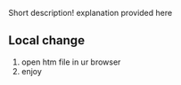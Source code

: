 Short description!
explanation provided here

## Local change

1. open htm file in ur browser
2. enjoy